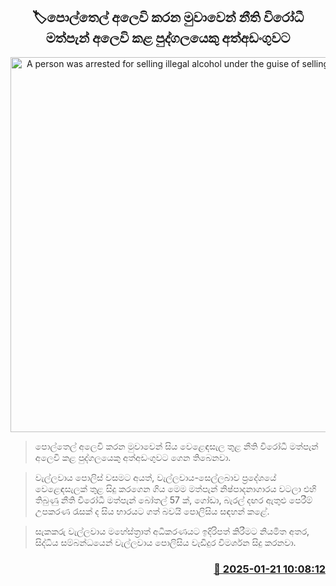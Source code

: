 <p align='center'><b><h2 align='center' title='A person was arrested for selling illegal alcohol under the guise of selling coconut oil.'>🏷පොල්තෙල් අලෙවි කරන මුවාවෙන් නීති විරෝධී මත්පැන් අලෙවි කළ පුද්ගලයෙකු අත්අඩංගුවට</h2></b></p>
<p align='center'><img src='https://helakuru.sgp1.cdn.digitaloceanspaces.com/esana/images/lib/arrested2[1].jpg' width='600' alt='A person was arrested for selling illegal alcohol under the guise of selling coconut oil.'></p>

> පොල්තෙල් අලෙවි කරන මුවාවෙන් සිය වෙළෙඳසැල තුළ නීති විරෝධී මත්පැන් අලෙවි කළ පුද්ගලයෙකු අත්අඩංගුවට ගෙන තිබෙනවා.

> වැල්ලවාය පොලිස් වසමට අයත්, වැල්ලවාය-සෙල්ලබාව ප්‍රදේශයේ වෙළෙඳසැලක් තුළ සිදු කරගෙන ගිය මෙම මත්පැන් නිෂ්පාදනාගාරය වටලා එහි තිබුණු නීති විරෝධී මත්පැන් බෝතල් 57 ක්, ගෝඩා, බැරල් දඟර ඇතුළු පෙරීම් උපකරණ රැසක් ද සිය භාරයට ගත් බවයි පොලිසිය සඳහන් කළේ.

> සැකකරු වැල්ලවාය මහේස්ත්‍රාත් අධිකරණයට ඉදිරිපත් කිරීමට නියමිත අතර, සිද්ධිය සම්බන්ධයෙන් වැල්ලවාය පොලිසිය වැඩිදුර විමර්ශන සිදු කරනවා.



<h3 align='right'><a href='https://www.helakuru.lk/esana/p/106748/'>📅 2025-01-21 10:08:12</a></h3>
